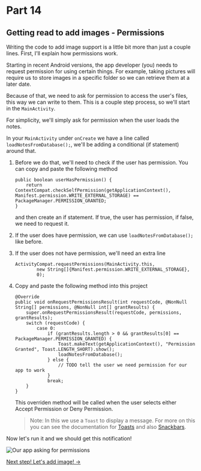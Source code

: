 # Part 14
## Getting read to add images - Permissions

Writing the code to add image support is a little bit more than just a couple lines. First, I'll explain how permissions work.

Starting in recent Android versions, the app developer (you) needs to request permission for using certain things. For example, taking pictures will require us to store images in a specific folder so we can retrieve them at a later date. 

Because of that, we need to ask for permission to access the user's files, this way we can write to them. This is a couple step process, so we'll start in the `MainActivity`.

For simplicity, we'll simply ask for permission when the user loads the notes. 

In your `MainActivity` under `onCreate` we have a line called `loadNotesFromDatabase();`, we'll be adding a conditional (if statement) around that.

1. Before we do that, we'll need to check if the user has permission. You can copy and paste the following method
    ```
    public boolean userHasPermission() {
        return ContextCompat.checkSelfPermission(getApplicationContext(), Manifest.permission.WRITE_EXTERNAL_STORAGE) == PackageManager.PERMISSION_GRANTED;
    }
    ```
    and then create an if statement. If true, the user has permission, if false, we need to request it.

2. If the user does have permission, we can use `loadNotesFromDatabase();` like before.
3. If the user does not have permission, we'll need an extra line
    ```
    ActivityCompat.requestPermissions(MainActivity.this,
            new String[]{Manifest.permission.WRITE_EXTERNAL_STORAGE},
            0);
    ```
4. Copy and paste the following method into this project
    ```
    @Override
    public void onRequestPermissionsResult(int requestCode, @NonNull String[] permissions, @NonNull int[] grantResults) {
        super.onRequestPermissionsResult(requestCode, permissions, grantResults);
        switch (requestCode) {
            case 0:
                if (grantResults.length > 0 && grantResults[0] == PackageManager.PERMISSION_GRANTED) {
                    Toast.makeText(getApplicationContext(), "Permission Granted", Toast.LENGTH_SHORT).show();
                    loadNotesFromDatabase();
                } else {
                    // TODO tell the user we need permission for our app to work
                }
                break;
        }
    }
    ```
    This overriden method will be called when the user selects either Accept Permission or Deny Permission.

    > Note: In this we use a `Toast` to display a message. For more on this you can see the documentation for [Toasts](https://developer.android.com/guide/topics/ui/notifiers/toasts.html) and also [Snackbars](https://developer.android.com/training/snackbar/action.html).

Now let's run it and we should get this notification!

![Our app asking for permissions](https://i.imgur.com/M10q44h.png)

[Next step! Let's add image! ->](part15.html)